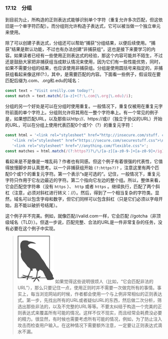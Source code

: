 ### 17.12　分组

到目前为止，所构造的正则表达式能够识别单个字符（重复允许多次匹配，但这依旧是一个单字符匹配）。而分组则允许构造子表达式，它可以被当做一个独立单元来使用。

除了可以创建子表达式，分组还可以帮助“捕获”分组结果，以便后续使用。“捕获”结果是默认功能，不过也有办法创建“非捕获组“，这也是接下来要学习的内容。如果读者已经有一些使用正则表达式的经验，那这个内容可能并不陌生，不过还是鼓励大家把非捕获组当成默认情况来使用，因为它们有一些性能优势，同时，如果不需要分组的结果，也应该使用非捕获组。分组是使用圆括号来指定的，非捕获组看起来像这样(?:<subexpression>)，其中，<subexpression>是需要匹配的内容。下面看一些例子，假设现在要匹配后缀为.com、.org和.edu的域名：

```javascript
const text = "Visit oreilly.com today!";
const match = text.match(/[a-z]+(?:\.com|\.org|\.edu)/i);
```

分组的另一个好处是可以在分组时使用重复。一般情况下，重复仅被用在重复元字符前面的单个字符上。分组则允许将其用在一整个字符串上。有一个常见的例子是，如果想匹配URL，以及那些以http://、https://或//（独立于协议的URL）开始的URL，可以在分组上使用代表匹配0个或1个（?）的重复元字符：

```javascript
const html = '<link rel="stylesheet" href="http://insecure.com/stuff. css">\n' +
   '<link rel="stylesheet" href="https://secure.com/securestuff.css">\n' +
   '<link rel="stylesheet" href="//anything.com/flexible.css">';
const matches = html.match(/(?:https?)?\/\/[a-z][a-z0-9-]+[a-z0-9]+/ig);
```

看起来是不是像是一堆乱码？作者也有同感。但这个例子有着很强的代表性，它值得放慢脚步并认真思考。以一个非捕获组开始 `(?:https?)?` ，注意这里有两个匹配0个或1个的重复元字符。第一个表示“s是可选的“。记住，一般情况下，重复元字符只作用于它左边最近的字符。第二个指向它左边的整个组。所以，整体来看，它会匹配空字符串（没有 `https` ）、 `http` 或者 `https` 。继续执行，匹配了两个斜杠（注意，必须对斜杠进行转义：\/\/）。然后，得到了一个相当复杂的字符类。显然，域名可以包含字母和数字，但它们同样可以包含斜杠（只是它们必须以字母开始，且不能以破折号结尾）。

这个例子并不完美。例如，就像匹配//valid.com一样，它会匹配 //gotcha（非顶级域名（TLD））。但退一步说，匹配完整、合法的URL是一件非常复杂的任务，没有必要在这个例子中实现。

> <img class="my_markdown" src="../images/2.png" style="width:116px;  height: 151px; " width="10%"/>
> 如果觉得这些说明很烦人（比如，“它会匹配非法的URL”），那么只要记住一点，使用正则时并不需要一次做完所有的事情。事实上，每当浏览网站的时候，作者都会使用一个与上例非常相似的正则表达式。第一步，先找出所有的URL或者疑似URL的东西，然后做二次分析，筛选出那些非法的，以及不完整的URL等等。不要太纠结于构造一个完美的正则表达式来覆盖所有可能的情况。这样不仅不现实，而且经常会耗费没必要的精力。很显然，有时候也需要考虑所有可能的情况，例如，为了防止注入攻击而检查用户输入。在这种情况下需要额外注意，一定要让正则表达式滴水不漏。


